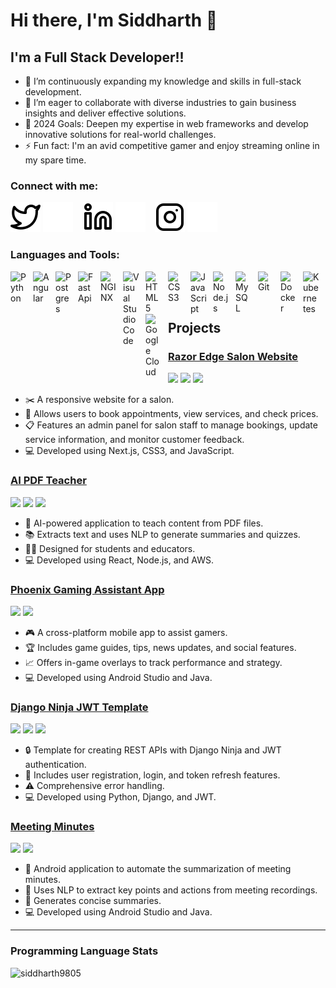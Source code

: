 # Hi there, I'm Siddharth 👋 

## I'm a Full Stack Developer!!

- 🌱 I’m continuously expanding my knowledge and skills in full-stack development.
- 👯 I’m eager to collaborate with diverse industries to gain business insights and deliver effective solutions.
- 🥅 2024 Goals: Deepen my expertise in web frameworks and develop innovative solutions for real-world challenges.
- ⚡ Fun fact: I'm an avid competitive gamer and enjoy streaming online in my spare time.

### Connect with me:

[![website](./img/twitter-light.svg)](https://twitter.com/siddharth_9805#gh-light-mode-only)
[![website](./img/twitter-dark.svg)](https://twitter.com/siddharth_9805#gh-dark-mode-only)
&nbsp;&nbsp;
[![website](./img/linkedin-light.svg)](https://www.linkedin.com/in/siddharth-umachandar-ab70b9178//#gh-light-mode-only)
[![website](./img/linkedin-dark.svg)](https://www.linkedin.com/in/siddharth-umachandar-ab70b9178//#gh-dark-mode-only)
&nbsp;&nbsp;
[![website](./img/instagram-light.svg)](https://www.instagram.com/sid_980575#gh-light-mode-only)
[![website](./img/instagram-dark.svg)](https://www.instagram.com/sid_980575#gh-dark-mode-only)

### Languages and Tools:

<img align="left" alt="Python" width="26px" src="https://cdn.jsdelivr.net/gh/devicons/devicon/icons/python/python-original.svg" style="padding-right:10px;" />
<img align="left" alt="Angular" width="26px" src="https://cdn.icon-icons.com/icons2/2699/PNG/512/angular_logo_icon_169595.png" style="padding-right:10px;" />
<img align="left" alt="Postgres" width="26px" src="https://user-images.githubusercontent.com/24623425/36042969-f87531d4-0d8a-11e8-9dee-e87ab8c6a9e3.png" style="padding-right:10px;"/>
<img align="left" alt="FastApi" width="26px" src="https://cdn.worldvectorlogo.com/logos/fastapi-1.svg" style="padding-right:10px;"/>
<img align="left" alt="NGINX" width="26px" src="https://cdn.icon-icons.com/icons2/2107/PNG/512/file_type_nginx_icon_130305.png" style="padding-right:10px;"/>
<img align="left" alt="Visual Studio Code" width="26px" src="https://cdn.jsdelivr.net/gh/devicons/devicon/icons/vscode/vscode-original.svg" style="padding-right:10px;" />
<img align="left" alt="HTML5" width="26px" src="https://cdn.jsdelivr.net/gh/devicons/devicon/icons/html5/html5-original.svg" style="padding-right:10px;" />
<img align="left" alt="CSS3" width="26px" src="https://cdn.jsdelivr.net/gh/devicons/devicon/icons/css3/css3-original.svg" style="padding-right:10px;" />
<img align="left" alt="JavaScript" width="26px" src="https://cdn.jsdelivr.net/gh/devicons/devicon/icons/javascript/javascript-original.svg" style="padding-right:10px;" />
<img align="left" alt="Node.js" width="26px" src="https://cdn.jsdelivr.net/gh/devicons/devicon/icons/nodejs/nodejs-original.svg" style="padding-right:10px;" />
<img align="left" alt="MySQL" width="26px" src="https://cdn.jsdelivr.net/gh/devicons/devicon/icons/mysql/mysql-original.svg" style="padding-right:10px;" />
<img align="left" alt="Git" width="26px" src="https://cdn.jsdelivr.net/gh/devicons/devicon/icons/git/git-original.svg" style="padding-right:10px;" />
<img align="left" alt="Docker" width="26px" src="https://cdn.jsdelivr.net/gh/devicons/devicon/icons/docker/docker-original.svg" style="padding-right:10px;" />
<img align="left" alt="Kubernetes" width="26px" src="https://cdn.jsdelivr.net/gh/devicons/devicon/icons/kubernetes/kubernetes-plain.svg" style="padding-right:10px;" />
<img align="left" alt="Google Cloud" width="26px" src="https://cdn.jsdelivr.net/gh/devicons/devicon/icons/googlecloud/googlecloud-original.svg" style="padding-right:10px;" />

<br />
<br />

---

## Projects

### [Razor Edge Salon Website](https://github.com/siddharth9805/Razor-Edge-Salon-Website) 
<img src="https://img.shields.io/badge/-Next.js-000000?style=for-the-badge&logo=nextdotjs&logoColor=white&style=plastic" /> <img src="https://img.shields.io/badge/-CSS3-1572B6?style=for-the-badge&logo=css3&logoColor=white&style=plastic" /> <img src="https://img.shields.io/badge/-JavaScript-F7DF1E?style=for-the-badge&logo=javascript&logoColor=white&style=plastic" />
- :scissors: A responsive website for a salon.
- :calendar: Allows users to book appointments, view services, and check prices.
- :clipboard: Features an admin panel for salon staff to manage bookings, update service information, and monitor customer feedback.
- :computer: Developed using Next.js, CSS3, and JavaScript.

### [AI PDF Teacher](https://github.com/siddharth9805/AI-PDF-Teacher) 
<img src="https://img.shields.io/badge/-React-61DAFB?style=for-the-badge&logo=react&logoColor=white&style=plastic" /> <img src="https://img.shields.io/badge/-Node.js-43853D?style=for-the-badge&logo=nodedotjs&logoColor=white&style=plastic" /> <img src="https://img.shields.io/badge/-AWS-232F3E?style=for-the-badge&logo=amazonaws&logoColor=white&style=plastic" />
- :robot: AI-powered application to teach content from PDF files.
- :books: Extracts text and uses NLP to generate summaries and quizzes.
- :student: Designed for students and educators.
- :computer: Developed using React, Node.js, and AWS.

### [Phoenix Gaming Assistant App](https://github.com/siddharth9805/Phoenix-Gaming-Assistant-App) 
<img src="https://img.shields.io/badge/-Android%20Studio-3DDC84?style=for-the-badge&logo=android-studio&logoColor=white&style=plastic" /> <img src="https://img.shields.io/badge/-Java-007396?style=for-the-badge&logo=java&logoColor=white&style=plastic" />
- :video_game: A cross-platform mobile app to assist gamers.
- :trophy: Includes game guides, tips, news updates, and social features.
- :chart_with_upwards_trend: Offers in-game overlays to track performance and strategy.
- :computer: Developed using Android Studio and Java.

### [Django Ninja JWT Template](https://github.com/siddharth9805/Django-Ninja-JWT-Template) 
<img src="https://img.shields.io/badge/-Python-3776AB?style=for-the-badge&logo=python&logoColor=white&style=plastic" /> <img src="https://img.shields.io/badge/-Django-092E20?style=for-the-badge&logo=django&logoColor=white&style=plastic" /> <img src="https://img.shields.io/badge/-JWT-000?style=for-the-badge&logo=json-web-tokens&logoColor=white&style=plastic" />
- :lock: Template for creating REST APIs with Django Ninja and JWT authentication.
- :busts_in_silhouette: Includes user registration, login, and token refresh features.
- :warning: Comprehensive error handling.
- :computer: Developed using Python, Django, and JWT.

### [Meeting Minutes](https://github.com/siddharth9805/Meeting-Minutes) 
<img src="https://img.shields.io/badge/-Android%20Studio-3DDC84?style=for-the-badge&logo=android-studio&logoColor=white&style=plastic" /> <img src="https://img.shields.io/badge/-Java-007396?style=for-the-badge&logo=java&logoColor=white&style=plastic" />
- :memo: Android application to automate the summarization of meeting minutes.
- :speech_balloon: Uses NLP to extract key points and actions from meeting recordings.
- :scroll: Generates concise summaries.
- :computer: Developed using Android Studio and Java.

---

### Programming Language Stats

<img align="left" src="https://github-readme-stats.vercel.app/api/top-langs?username=siddharth9805&show_icons=true&locale=en&layout=compact" alt="siddharth9805" />
